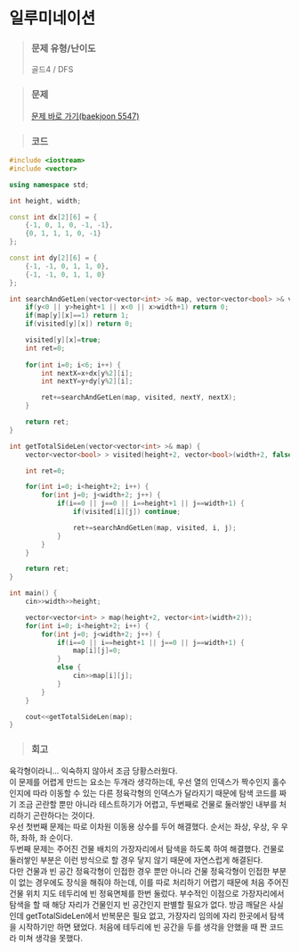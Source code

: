 일루미네이션
====  

>### 문제 유형/난이도
>골드4 / DFS  

>### 문제
> <a href="https://www.acmicpc.net/problem/5547">문제 바로 가기(baekjoon 5547)</a>  

>### 코드
```c++
#include <iostream>
#include <vector>

using namespace std;

int height, width;

const int dx[2][6] = {
    {-1, 0, 1, 0, -1, -1},
    {0, 1, 1, 1, 0, -1}
};

const int dy[2][6] = {
    {-1, -1, 0, 1, 1, 0},
    {-1, -1, 0, 1, 1, 0}
};

int searchAndGetLen(vector<vector<int> >& map, vector<vector<bool> >& visited, int y, int x) {
    if(y<0 || y>height+1 || x<0 || x>width+1) return 0;
    if(map[y][x]==1) return 1;
    if(visited[y][x]) return 0;

    visited[y][x]=true;
    int ret=0;
    
    for(int i=0; i<6; i++) {
        int nextX=x+dx[y%2][i];
        int nextY=y+dy[y%2][i];

        ret+=searchAndGetLen(map, visited, nextY, nextX);
    }

    return ret;
}

int getTotalSideLen(vector<vector<int> >& map) {
    vector<vector<bool> > visited(height+2, vector<bool>(width+2, false));

    int ret=0;

    for(int i=0; i<height+2; i++) {
        for(int j=0; j<width+2; j++) {
            if(i==0 || j==0 || i==height+1 || j==width+1) {
                if(visited[i][j]) continue;

                ret+=searchAndGetLen(map, visited, i, j);
            }
        }
    }

    return ret;
}

int main() {
    cin>>width>>height;

    vector<vector<int> > map(height+2, vector<int>(width+2));
    for(int i=0; i<height+2; i++) {
        for(int j=0; j<width+2; j++) {
            if(i==0 || i==height+1 || j==0 || j==width+1) {
                map[i][j]=0;
            }
            else {
                cin>>map[i][j];
            }
        }
    }

    cout<<getTotalSideLen(map);
}
```  

>### 회고
육각형이라니... 익숙하지 않아서 조금 당황스러웠다.  
이 문제를 어렵게 만드는 요소는 두개라 생각하는데, 우선 열의 인덱스가 짝수인지 홀수인지에 따라 이동할 수 있는 다른 정육각형의 인덱스가 달라지기 때문에 탐색 코드를 짜기 조금 곤란할 뿐만 아니라 테스트하기가 어렵고, 두번째로 건물로 둘러쌓인 내부를 처리하기 곤란하다는 것이다.  
우선 첫번째 문제는 따로 이차원 이동용 상수를 두어 해결했다. 순서는 좌상, 우상, 우 우하, 좌하, 좌 순이다.  
두번째 문제는 주어진 건물 배치의 가장자리에서 탐색을 하도록 하여 해결했다. 건물로 둘러쌓인 부분은 이런 방식으로 할 경우 닿지 않기 때문에 자연스럽게 해결된다.  
다만 건물과 빈 공간 정육각형이 인접한 경우 뿐만 아니라 건물 정육각형이 인접한 부분이 없는 경우에도 장식을 해줘야 하는데, 이를 따로 처리하기 어렵기 때문에 처음 주어진 건물 위치 지도 테두리에 빈 정육면체를 한번 둘렀다. 부수적인 이점으로 가장자리에서 탐색을 할 때 해당 자리가 건물인지 빈 공간인지 판별할 필요가 없다. 방금 깨달은 사실인데 getTotalSideLen에서 반복문은 필요 없고, 가장자리 임의에 자리 한곳에서 탐색을 시작하기만 하면 됐었다. 처음에 테두리에 빈 공간을 두를 생각을 안했을 때 짠 코드라 미쳐 생각을 못했다.  